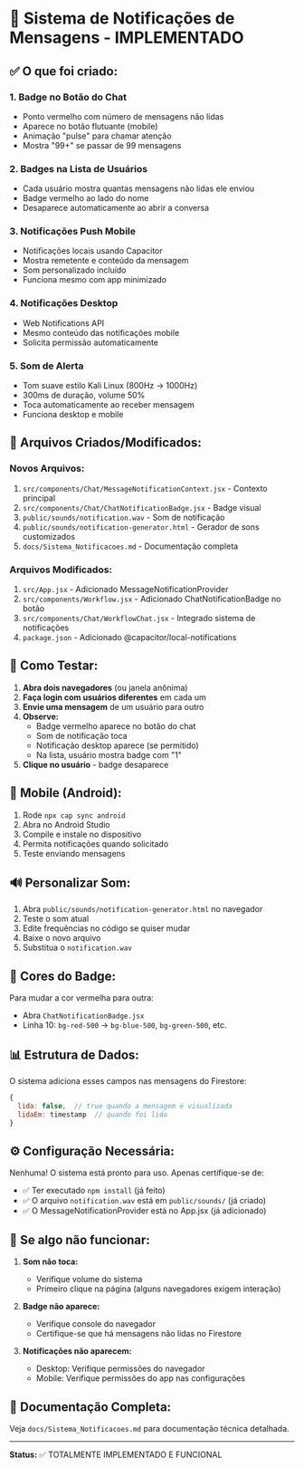 # 🔔 Sistema de Notificações de Mensagens - IMPLEMENTADO

## ✅ O que foi criado:

### 1. **Badge no Botão do Chat** 
- Ponto vermelho com número de mensagens não lidas
- Aparece no botão flutuante (mobile)
- Animação "pulse" para chamar atenção
- Mostra "99+" se passar de 99 mensagens

### 2. **Badges na Lista de Usuários**
- Cada usuário mostra quantas mensagens não lidas ele enviou
- Badge vermelho ao lado do nome
- Desaparece automaticamente ao abrir a conversa

### 3. **Notificações Push Mobile**
- Notificações locais usando Capacitor
- Mostra remetente e conteúdo da mensagem
- Som personalizado incluído
- Funciona mesmo com app minimizado

### 4. **Notificações Desktop**
- Web Notifications API
- Mesmo conteúdo das notificações mobile
- Solicita permissão automaticamente

### 5. **Som de Alerta**
- Tom suave estilo Kali Linux (800Hz → 1000Hz)
- 300ms de duração, volume 50%
- Toca automaticamente ao receber mensagem
- Funciona desktop e mobile

## 📁 Arquivos Criados/Modificados:

### Novos Arquivos:
1. `src/components/Chat/MessageNotificationContext.jsx` - Contexto principal
2. `src/components/Chat/ChatNotificationBadge.jsx` - Badge visual
3. `public/sounds/notification.wav` - Som de notificação
4. `public/sounds/notification-generator.html` - Gerador de sons customizados
5. `docs/Sistema_Notificacoes.md` - Documentação completa

### Arquivos Modificados:
1. `src/App.jsx` - Adicionado MessageNotificationProvider
2. `src/components/Workflow.jsx` - Adicionado ChatNotificationBadge no botão
3. `src/components/Chat/WorkflowChat.jsx` - Integrado sistema de notificações
4. `package.json` - Adicionado @capacitor/local-notifications

## 🚀 Como Testar:

1. **Abra dois navegadores** (ou janela anônima)
2. **Faça login com usuários diferentes** em cada um
3. **Envie uma mensagem** de um usuário para outro
4. **Observe:**
   - Badge vermelho aparece no botão do chat
   - Som de notificação toca
   - Notificação desktop aparece (se permitido)
   - Na lista, usuário mostra badge com "1"
5. **Clique no usuário** - badge desaparece

## 📱 Mobile (Android):

1. Rode `npx cap sync android`
2. Abra no Android Studio
3. Compile e instale no dispositivo
4. Permita notificações quando solicitado
5. Teste enviando mensagens

## 🔊 Personalizar Som:

1. Abra `public/sounds/notification-generator.html` no navegador
2. Teste o som atual
3. Edite frequências no código se quiser mudar
4. Baixe o novo arquivo
5. Substitua o `notification.wav`

## 🎨 Cores do Badge:

Para mudar a cor vermelha para outra:
- Abra `ChatNotificationBadge.jsx`
- Linha 10: `bg-red-500` → `bg-blue-500`, `bg-green-500`, etc.

## 📊 Estrutura de Dados:

O sistema adiciona esses campos nas mensagens do Firestore:
```javascript
{
  lida: false,  // true quando a mensagem é visualizada
  lidaEm: timestamp  // quando foi lida
}
```

## ⚙️ Configuração Necessária:

Nenhuma! O sistema está pronto para uso. Apenas certifique-se de:
- ✅ Ter executado `npm install` (já feito)
- ✅ O arquivo `notification.wav` está em `public/sounds/` (já criado)
- ✅ O MessageNotificationProvider está no App.jsx (já adicionado)

## 🐛 Se algo não funcionar:

1. **Som não toca:**
   - Verifique volume do sistema
   - Primeiro clique na página (alguns navegadores exigem interação)

2. **Badge não aparece:**
   - Verifique console do navegador
   - Certifique-se que há mensagens não lidas no Firestore

3. **Notificações não aparecem:**
   - Desktop: Verifique permissões do navegador
   - Mobile: Verifique permissões do app nas configurações

## 📖 Documentação Completa:

Veja `docs/Sistema_Notificacoes.md` para documentação técnica detalhada.

---

**Status:** ✅ TOTALMENTE IMPLEMENTADO E FUNCIONAL
